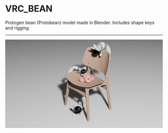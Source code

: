 # VRC_BEAN

Protogen bean (Protobean) model made in Blender. Includes shape keys and rigging.

---

![Example!](beanchair.png?raw=true)

